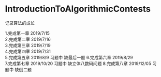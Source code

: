 ﻿# IntroductionToAlgorithmicContests  
记录算法的成长  

1.完成第一章 2019/7/15  
2.完成第二章 2019/7/16  
3.完成第三章 2019/7/19  
4.完成第四章 2019/7/31  
5.完成第五章 2019/8/9 习题中 缺最后一题
6.完成第六章 2019/8/29  
7.完成第七章 2019/10/20 习题中 缺立体八数码问题
8.完成第八章 2019/12/05 习题中 缺倒二题  

